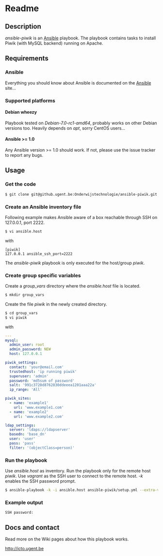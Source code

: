 # Readme

## Description

*ansible-piwik* is an [Ansible](http://ansible.cc) playbook.
The playbook contains tasks to install Piwik (with MySQL backend) running on Apache.

## Requirements

### Ansible

Everything you should know about Ansible is documented on the [Ansible](http://ansible.cc/docs/gettingstarted.html) site...

### Supported platforms

#### Debian wheezy

Playbook tested on *Debian-7.0-rc1-amd64*, probably works on other Debian versions too. Heavily depends on *apt*, sorry CentOS users...

#### Ansible >= 1.0

Any Ansible version >= 1.0 should work. If not, please use the issue tracker to report any bugs.

## Usage

### Get the code

```bash
$ git clone git@github.ugent.be:Onderwijstechnologie/ansible-piwik.git
```

### Create an Ansible inventory file

Following example makes Ansible aware of a box reachable through SSH on 127.0.0.1, port 2222.

```bash
$ vi ansible.host
```

with

```
[piwik]
127.0.0.1 ansible_ssh_port=2222
```

The *ansible-piwik* playbook is only executed for the host/group *piwik*.

### Create group specific variables

Create a *group_vars* directory where the *ansible.host* file is located.

```bash
$ mkdir group_vars
```

Create the file *piwik* in the newly created directory.

```bash
$ cd group_vars
$ vi piwik
```

with

```yaml
---
mysql:
  admin_user: root
  admin_password: NEW
  host: 127.0.0.1

piwik_settings:
  contact: 'your@email.com'
  trustedhost: 'ip running piwik'
  superuser: 'admin'
  password: 'md5sum of password'
  salt: '991c3720d8762830ddeeea1201aaa22a'
  ip_range: 'All'

piwik_sites:
  - name: 'example1'
    url: 'www.example1.com'
  - name: 'example2'
    url: 'www.example2.com'

ldap_settings:
  server: 'ldaps://ldapserver'
  basedn: 'base_dn'
  user: 'user'
  pass: 'pass'
  filter: '(objectClass=person)'
```

### Run the playbook

Use *ansible.host* as inventory. Run the playbook only for the remote host *piwik*. Use *vagrant* as the SSH user to connect to the remote host. *-k* enables the SSH password prompt.

```bash
$ ansible-playbook -k -i ansible.host ansible-piwik/setup.yml --extra-vars="user=vagrant"
```

### Example output

```
SSH password: 

```

## Docs and contact

Read more on the Wiki pages about how this playbook works.

http://icto.ugent.be
